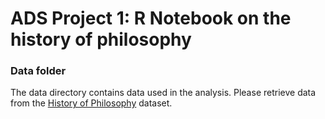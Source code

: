 # ADS Project 1:  R Notebook on the history of philosophy

### Data folder

The data directory contains data used in the analysis. Please retrieve data from the [History of Philosophy](https://www.kaggle.com/datasets/kouroshalizadeh/history-of-philosophy) dataset.

